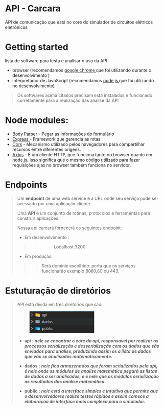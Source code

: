 # API - Carcara
API de comunicação que está no core  do simulador de circuitos elétricos eletrônicos

# Getting started
 lista de software para testa e analisar  o uso  da API 
 * browser (recomendamos [google chrome ](https://www.google.com/intl/pt-BR/chrome/) que foi utilizando durante o desenvolvimento
  )
 * interpretador de JavaScript (recomendamos [node js ](https://nodejs.org/en/) que foi utilizando no desenvolvimento)

 > Os softwares acima citados precisam está instalados e funcionado corretamente para a realização das analise da API

# Node modules:
* [Body Parser ](https://www.npmjs.com/package/body-parser) - Pegar as informações do formulário 
* [Express ](https://expressjs.com/pt-br/)  - Framework que gerencia as rotas
* [Cors](https://www.npmjs.com/package/cors)  - Mecanismo utilizado pelos navegadores para compartilhar recursos entre diferentes origens. 
* [Axios](https://www.npmjs.com/package/axios) - É um cliente HTTP, que funciona tanto no browser quanto em node.js. Isso significa que o mesmo código utilizado para fazer requisições ajax no browser também funciona no servidor.


# Endpoints
>Um **endpoint** de uma web service é a URL onde seu serviço pode ser acessado por uma aplicação cliente.
>
>Uma **API** é um conjunto de rotinas, protocolos e ferramentas para construir aplicações.
>
>Nossa api carcará fornecerá os seguintes endpoint:
>
> * Em desenvolvimento :
>>>>Localhost:3200  
>	
> * Em produção:
>>>	Será domínio escolhido: porta que os serviços funcionarão exemplo 8080,80 ou 443.  

# Estuturação de diretórios  
>API está dívida em três diretórios que são:
>
> > ![ Estuturação de diretórios ](https://github.com/LaDICAUEFS/APICarcara/blob/master/img/img-1.PNG)
>
> * **api** : ***nele se encontrar o core da api, responsável por realizar os processos serialização e desserialização com os dados que são enviados para analise, produzindo assim os a lista de dados que vão se analisados matematicamente.***
>
>* **dados** :  ***nele fica armazenados que foram serializados pela api, é nele onde os módulos de analise matemática pegará as listas de dados a ser analisados, e é nele que os módulos serialização os resultados das analise matemática.*** 
>* **public** : ***nele está a interface simples e intuitiva  que permite que o desenvolvedores realize testes  rápidos  e assim comece  a elaboração de interface  mais complexa  para o simulador.***

